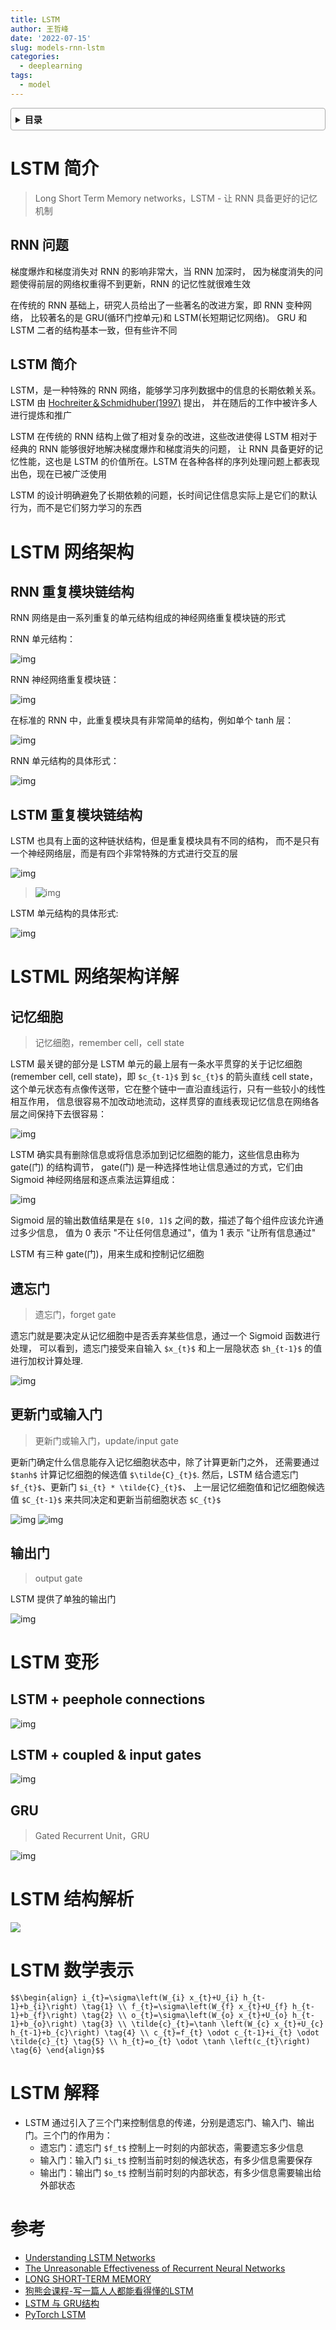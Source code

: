 ```yaml
---
title: LSTM
author: 王哲峰
date: '2022-07-15'
slug: models-rnn-lstm
categories:
  - deeplearning
tags:
  - model
---
```


<style>
details {
    border: 1px solid #aaa;
    border-radius: 4px;
    padding: .5em .5em 0;
}
summary {
    font-weight: bold;
    margin: -.5em -.5em 0;
    padding: .5em;
}
details[open] {
    padding: .5em;
}
details[open] summary {
    border-bottom: 1px solid #aaa;
    margin-bottom: .5em;
}
img {
    pointer-events: none;
}
</style>

<details><summary>目录</summary><p>

- [LSTM 简介](#lstm-简介)
  - [RNN 问题](#rnn-问题)
  - [LSTM 简介](#lstm-简介-1)
- [LSTM 网络架构](#lstm-网络架构)
  - [RNN 重复模块链结构](#rnn-重复模块链结构)
  - [LSTM 重复模块链结构](#lstm-重复模块链结构)
- [LSTML 网络架构详解](#lstml-网络架构详解)
  - [记忆细胞](#记忆细胞)
  - [遗忘门](#遗忘门)
  - [更新门或输入门](#更新门或输入门)
  - [输出门](#输出门)
- [LSTM 变形](#lstm-变形)
  - [LSTM + peephole connections](#lstm--peephole-connections)
  - [LSTM + coupled \& input gates](#lstm--coupled--input-gates)
  - [GRU](#gru)
- [LSTM 结构解析](#lstm-结构解析)
- [LSTM 数学表示](#lstm-数学表示)
- [LSTM 解释](#lstm-解释)
- [参考](#参考)
</p></details><p></p>

# LSTM 简介

> Long Short Term Memory networks，LSTM - 让 RNN 具备更好的记忆机制

## RNN 问题

梯度爆炸和梯度消失对 RNN 的影响非常大，当 RNN 加深时，
因为梯度消失的问题使得前层的网络权重得不到更新，RNN 的记忆性就很难生效 

在传统的 RNN 基础上，研究人员给出了一些著名的改进方案，即 RNN 变种网络，
比较著名的是 GRU(循环门控单元)和 LSTM(长短期记忆网络)。
GRU 和 LSTM 二者的结构基本一致，但有些许不同

## LSTM 简介

LSTM，是一种特殊的 RNN 网络，能够学习序列数据中的信息的长期依赖关系。
LSTM 由 [Hochreiter＆Schmidhuber(1997)](http://www.bioinf.jku.at/publications/older/2604.pdf) 提出，
并在随后的工作中被许多人进行提炼和推广

LSTM 在传统的 RNN 结构上做了相对复杂的改进，这些改进使得 LSTM 相对于经典的 RNN 能够很好地解决梯度爆炸和梯度消失的问题，
让 RNN 具备更好的记忆性能，这也是 LSTM 的价值所在。LSTM 在各种各样的序列处理问题上都表现出色，现在已被广泛使用

LSTM 的设计明确避免了长期依赖的问题，长时间记住信息实际上是它们的默认行为，而不是它们努力学习的东西

# LSTM 网络架构

## RNN 重复模块链结构

RNN 网络是由一系列重复的单元结构组成的神经网络重复模块链的形式

RNN 单元结构：

![img](images/RNN_unit1.png)

RNN 神经网络重复模块链：

![img](images/RNN_unit2.png)

在标准的 RNN 中，此重复模块具有非常简单的结构，例如单个 tanh 层：

![img](images/RNN_layer.png)

RNN 单元结构的具体形式：

![img](images/RNN_unit.png)

## LSTM 重复模块链结构

LSTM 也具有上面的这种链状结构，但是重复模块具有不同的结构，
而不是只有一个神经网络层，而是有四个非常特殊的方式进行交互的层

![img](images/LSTM_layer.png)

> ![img](images/LSTM_elements.png)

LSTM 单元结构的具体形式:

![img](images/LSTM_unit.png)

# LSTML 网络架构详解

## 记忆细胞

> 记忆细胞，remember cell，cell state

<!-- ![img](images/LSTM_cell_state.png)
![img](images/LSTM_cell_state_layer.png) -->

LSTM 最关键的部分是 LSTM 单元的最上层有一条水平贯穿的关于记忆细胞(remember cell, cell state)，即 `$c_{t-1}$` 到 `$c_{t}$` 
的箭头直线 cell state，这个单元状态有点像传送带，它在整个链中一直沿直线运行，只有一些较小的线性相互作用，
信息很容易不加改动地流动，这样贯穿的直线表现记忆信息在网络各层之间保持下去很容易：

![img](images/LSTM_cell_state.png)

LSTM 确实具有删除信息或将信息添加到记忆细胞的能力，这些信息由称为 gate(门) 的结构调节，
gate(门) 是一种选择性地让信息通过的方式，它们由 Sigmoid 神经网络层和逐点乘法运算组成：

![img](images/LSTM_gate.png)

Sigmoid 层的输出数值结果是在 `$[0, 1]$` 之间的数，描述了每个组件应该允许通过多少信息，
值为 0 表示 "不让任何信息通过"，值为 1 表示 "让所有信息通过"

LSTM 有三种 gate(门)，用来生成和控制记忆细胞

## 遗忘门

> 遗忘门，forget gate

遗忘门就是要决定从记忆细胞中是否丢弃某些信息，通过一个 Sigmoid 函数进行处理，
可以看到，遗忘门接受来自输入 `$x_{t}$` 和上一层隐状态 `$h_{t-1}$` 的值进行加权计算处理.
 
![img](images/LSTM_forget_gate_layer.png)
<!-- ![img](images/LSTM_forget_gate.png) -->

## 更新门或输入门

> 更新门或输入门，update/input gate

更新门确定什么信息能存入记忆细胞状态中，除了计算更新门之外，
还需要通过 `$tanh$` 计算记忆细胞的候选值 `$\tilde{C}_{t}$`.
然后，LSTM 结合遗忘门 `$f_{t}$`、更新门 `$i_{t} * \tilde{C}_{t}$`、
上一层记忆细胞值和记忆细胞候选值 `$C_{t-1}$` 来共同决定和更新当前细胞状态 `$C_{t}$`
   
![img](images/LSTM_input_gate_layer.png)
![img](images/LSTM_update_gate_layer.png)
<!-- ![img](images/LSTM_input_gate.png)
![img](images/LSTM_update_gate.png) -->

## 输出门

> output gate

LSTM 提供了单独的输出门

![img](images/LSTM_output_gate_layer.png)
<!-- ![img](images/LSTM_output_gate.png) -->

# LSTM 变形

## LSTM + peephole connections

![img](images/LSTM_peepholes.png)
   
## LSTM + coupled & input gates

![img](images/LSTM_coupled_input.png)

## GRU

> Gated Recurrent Unit，GRU

![img](images/LSTM_GRU.png)

# LSTM 结构解析

![](https://tva1.sinaimg.cn/large/e6c9d24egy1h5o1d0limwj21n80qg0vb.jpg)

# LSTM 数学表示

`$$\begin{align}
i_{t}=\sigma\left(W_{i} x_{t}+U_{i} h_{t-1}+b_{i}\right) \tag{1} \\
f_{t}=\sigma\left(W_{f} x_{t}+U_{f} h_{t-1}+b_{f}\right) \tag{2} \\
o_{t}=\sigma\left(W_{o} x_{t}+U_{o} h_{t-1}+b_{o}\right) \tag{3} \\
\tilde{c}_{t}=\tanh \left(W_{c} x_{t}+U_{c} h_{t-1}+b_{c}\right) \tag{4} \\
c_{t}=f_{t} \odot c_{t-1}+i_{t} \odot \tilde{c}_{t} \tag{5} \\
h_{t}=o_{t} \odot \tanh \left(c_{t}\right) \tag{6}
\end{align}$$`

# LSTM 解释

* LSTM 通过引入了三个门来控制信息的传递，分别是遗忘门、输入门、输出门。三个门的作用为：
    - 遗忘门：遗忘门 `$f_t$` 控制上一时刻的内部状态，需要遗忘多少信息
    - 输入门：输入门 `$i_t$` 控制当前时刻的候选状态，有多少信息需要保存
    - 输出门：输出门 `$o_t$` 控制当前时刻的内部状态，有多少信息需要输出给外部状态

# 参考

* [Understanding LSTM Networks](http://colah.github.io/posts/2015-08-Understanding-LSTMs/)
* [The Unreasonable Effectiveness of Recurrent Neural Networks](http://karpathy.github.io/2015/05/21/rnn-effectiveness/)
* [LONG SHORT-TERM MEMORY](http://www.bioinf.jku.at/publications/older/2604.pdf)
* [狗熊会课程-写一篇人人都能看得懂的LSTM](https://mp.weixin.qq.com/s?__biz=MzA5MjEyMTYwMg==&mid=2650243045&idx=1&sn=e77f19bf316268813dcdd572a0b49213&*hksm=88722088bf05a99e6ce2759808781884aa69c8de831cd4c27fc8198698b42289923ee41eee33&scene=21#wechat_redirect)
* [LSTM 与 GRU结构](https://blog.csdn.net/qq_28743951/article/details/78974058)
* [PyTorch LSTM](https://pytorch.org/docs/stable/generated/torch.nn.LSTM.html)

